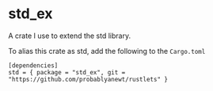 # std_ex

A crate I use to extend the std library.

To alias this crate as std, add the following to the `Cargo.toml`

```
[dependencies]
std = { package = "std_ex", git = "https://github.com/probablyanewt/rustlets" }
```

